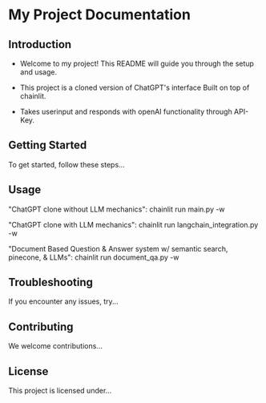 # My Project Documentation

## Introduction

- Welcome to my project! This README will guide you through the setup and usage. 

- This project is a cloned version of ChatGPT's interface Built on top of chainlit. 

- Takes userinput and responds with openAI functionality through API-Key.

## Getting Started

To get started, follow these steps...

<!-- Important Note: Make sure you have the latest version of XYZ installed. -->

## Usage

"ChatGPT clone without LLM mechanics": chainlit run main.py -w 

"ChatGPT clone with LLM mechanics": 
chainlit run langchain_integration.py -w 

"Document Based Question & Answer system w/ semantic search, pinecone, & LLMs": 
chainlit run document_qa.py -w 



## Troubleshooting

If you encounter any issues, try...

<!-- Remember to back up your data before proceeding! -->

## Contributing

We welcome contributions...

<!-- TODO: Add guidelines for submitting pull requests. -->

## License

This project is licensed under...

<!-- © 2023 MyProject. All rights reserved. -->
